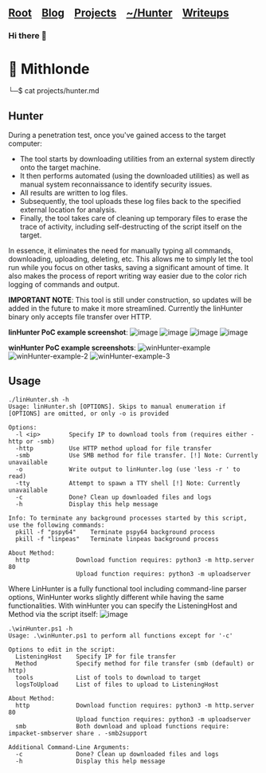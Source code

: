 <h2 class="menu-header" id="main">
<a href="https://github.com/Mithlonde/Mithlonde">Root</a>&#xA0;&#xA0;&#xA0;
<a href="https://github.com/Mithlonde/Mithlonde/blob/main/blog/index.md">Blog</a>&#xA0;&#xA0;&#xA0;
<a href="https://github.com/Mithlonde/Mithlonde/blob/main/projects/index.md">Projects</a>&#xA0;&#xA0;&#xA0;
<a href="https://github.com/Mithlonde/Mithlonde/blob/main/projects/index.md">~/Hunter</a>&#xA0;&#xA0;&#xA0;
<a href="https://github.com/Mithlonde/Mithlonde/blob/main/all-writeups.md">Writeups</a>&#xA0;&#xA0;&#xA0;
</h2>

### Hi there 👋

# 👾 Mithlonde
└─$ cat projects/hunter.md

## Hunter
During a penetration test, once you've gained access to the target computer:

- The tool starts by downloading utilities from an external system directly onto the target machine.
- It then performs automated (using the downloaded utilities) as well as manual system reconnaissance to identify security issues.
- All results are written to log files.
- Subsequently, the tool uploads these log files back to the specified external location for analysis.
- Finally, the tool takes care of cleaning up temporary files to erase the trace of activity, including self-destructing of the script itself on the target.

In essence, it eliminates the need for manually typing all commands, downloading, uploading, deleting, etc. This allows me to simply let the tool run while you focus on other tasks, saving a significant amount of time. It also makes the process of report writing way easier due to the color rich logging of commands and output.

**IMPORTANT NOTE**: This tool is still under construction, so updates will be added in the future to make it more streamlined. Currently the linHunter binary only accepts file transfer over HTTP.

**linHunter PoC example screenshot**:
![image](https://github.com/Mithlonde/Hunter/assets/88001670/8aed7c19-fd78-4055-a53d-20cc78611303)
![image](https://github.com/Mithlonde/Hunter/assets/88001670/75b04088-5332-48b0-8e60-69bf0534957a)
![image](https://github.com/Mithlonde/Hunter/assets/88001670/bc1c422a-09a0-4325-af14-6662ceecde9b)
![image](https://github.com/Mithlonde/Hunter/assets/88001670/bd03b7b7-584d-48e0-a117-43459377c1ee)

**winHunter PoC example screenshots**:
![winHunter-example](https://github.com/Mithlonde/Hunter/assets/88001670/05687cb8-2735-486f-9508-6d206b08c53b)
![winHunter-example-2](https://github.com/Mithlonde/Hunter/assets/88001670/84164fa0-c223-461a-aed6-569b4e4559f1)
![winHunter-example-3](https://github.com/Mithlonde/Hunter/assets/88001670/d538f664-27c1-40c9-b84d-64869e38ccac)

## Usage

```
./linHunter.sh -h                     
Usage: linHunter.sh [OPTIONS]. Skips to manual enumeration if [OPTIONS] are omitted, or only -o is provided

Options:
  -l <ip>        Specify IP to download tools from (requires either -http or -smb)
  -http          Use HTTP method upload for file transfer
  -smb           Use SMB method for file transfer. [!] Note: Currently unavailable
  -o             Write output to linHunter.log (use 'less -r ' to read)
  -tty           Attempt to spawn a TTY shell [!] Note: Currently unavailable
  -c             Done? Clean up downloaded files and logs
  -h             Display this help message

Info: To terminate any background processes started by this script, use the following commands:
  pkill -f "pspy64"    Terminate pspy64 background process
  pkill -f "linpeas"   Terminate linpeas background process

About Method:
  http             Download function requires: python3 -m http.server 80
                   Upload function requires: python3 -m uploadserver
```

Where LinHunter is a fully functional tool including command-line parser options, WinHunter works slightly different while having the same functionalities. With winHunter you can specify the ListeningHost and Method via the script itself:
![image](https://github.com/Mithlonde/Hunter/assets/88001670/b571765e-45f1-47bd-b91e-b0137368d8ee)

```
.\winHunter.ps1 -h
Usage: .\winHunter.ps1 to perform all functions except for '-c'

Options to edit in the script:
  ListeningHost    Specify IP for file transfer
  Method           Specify method for file transfer (smb (default) or http)
  tools            List of tools to download to target
  logsToUpload     List of files to upload to ListeningHost

About Method:
  http             Download function requires: python3 -m http.server 80
                   Upload function requires: python3 -m uploadserver
  smb              Both download and upload functions require: impacket-smbserver share . -smb2support

Additional Command-Line Arguments:
  -c               Done? Clean up downloaded files and logs
  -h               Display this help message
```
